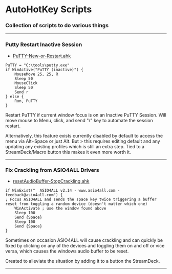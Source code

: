 # AutoHotKey Scripts

### Collection of scripts to do various things

---

### **Putty Restart Inactive Session** ###
* [PuTTY-New-or-Restart.ahk](https://github.com/cr0m/AutoHotKeyScripts/blob/main/Putty/PuTTY-New-or-Restart.ahk)
````
PuTTY = "C:\tools\putty.exe"
if WinActive("PuTTY (inactive)") {
	MouseMove 25, 25, R
	Sleep 50
	MouseClick
	Sleep 50
	Send r
} else {
	Run, PuTTY
}
````

Restart PuTTY if current window focus is on an Inactive PuTTY Session. Will move mouse to Menu, click, and send "r" key to automate the session restart.

Alternatively, this feature exists currently disabled by 
default to access the menu via Alt+Space or just Alt. But > this requires editing default and any updating any existing  profiles which is still an extra step. Tied to a StreamDeck/Macro button this makes it even more worth it.


---
### **Fix Crackling from ASIO4ALL Drivers** ###
* [resetAudioBuffer-StopCrackling.ahk](https://github.com/cr0m/AutoHotKeyScripts/blob/main/Audio/resetAudioBuffer-StopCrackling.ahk)
````
if WinExist("  ASIO4ALL v2.14 - www.asio4all.com - feedback@asio4all.com") {
; Focus ASIO4ALL and sends the space key twice triggering a buffer reset from toggling a random device (doesn't matter which one)
    WinActivate ; use the window found above
	Sleep 100
	Send {Space}
	Sleep 100
	Send {Space}	
}
````

Sometimes on occasion ASIO4ALL will cause crackling and can quickly be fixed by clicking on any of the devices and toggling them on and off or vice versa, which causes the windows audio buffer to be reset. 

Created to alleviate the situation by adding it to a button the StreamDeck.

---
